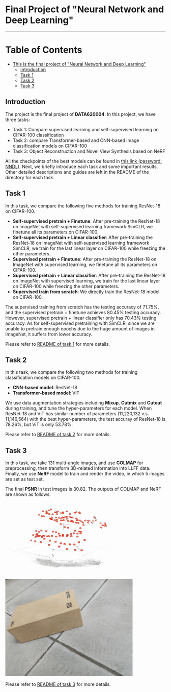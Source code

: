 # Final Project of "Neural Network and Deep Learning"

-----

Table of Contents
=================

* [This is the final project of "Neural Network and Deep Learning"](#this-is-the-final-project-of-neural-network-and-deep-learning)
   * [Introduction](#introduction)
   * [Task 1](#task-1)
   * [Task 2](#task-2)
   * [Task 3](#task-3)

## Introduction

The project is the final project of **DATA620004**. 
In this project, we have three tasks:
- Task 1: Compare supervised learning and self-supervised learning on CIFAR-100 classification
- Task 2: compare Transformer-based and CNN-based image classification models on CIFAR-100
- Task 3: Object Reconstruction and Novel View Synthesis based on NeRF

All the checkpoints of the best models can be found in [this link (password: NNDL)](https://pan.baidu.com/s/1l_gyF6x9SNJnw8hQthxrZw).
Next, we briefly introduce each task and some important results.
Other detailed descriptions and guides are left in the README of the directory for each task.

## Task 1

In this task, we compare the following five methods for training ResNet-18 on CIFAR-100.
- **Self-supervised pretrain + Finetune**: After pre-training the ResNet-18 on ImageNet with self-supervised learning framework SimCLR, we finetune all its parameters on CIFAR-100.
- **Self-supervised pretrain + Linear classifier**: After pre-training the ResNet-18 on ImageNet with self-supervised learning framework SimCLR, we train for the last linear layer on CIFAR-100 while freezing the other parameters.
- **Supervised pretrain + Finetune**: After pre-training the ResNet-18 on ImageNet with supervised learning, we finetune all its parameters on CIFAR-100.
- **Supervised pretrain + Linear classifier**: After pre-training the ResNet-18 on ImageNet with supervised learning, we train for the last linear layer on CIFAR-100 while freezing the other parameters.
- **Supervised train from scratch**: We directly train the ResNet-18 model on CIFAR-100.

The supervised training from scratch has the testing accuracy of 71.75%, and the supervised pretrain + finetune achieves 80.45% testing accuracy.
However, supervised pretrain + linear classifier only has 70.43% testing accuracy. As for self-supervised pretraining with SimCLR, since we are unable to pretrain enough epochs due to the huge amount of images in ImageNet, it suffers from lower accuracy.

Please refer to [README of task 1](./task1/README.md) for more details.

## Task 2

In this task, we compare the following two methods for training classification models on CIFAR-100.
- **CNN-based model**: ResNet-18
- **Transformer-based model**: ViT

We use data augmentation strategies including **Mixup**, **Cutmix** and **Cutout** during training, and tune the hyper-parameters for each model.
When ResNet-18 and ViT has similar number of parameters (11,220,132 v.s. 11,146,564) with the best hyper-parameters, the test accuray of ResNet-18 is 78.26%, but ViT is only 53.78%.

Please refer to [README of task 2](./task2/README.md) for more details.

## Task 3

In this task, we take 131 multi-angle images, and use  **COLMAP** for preprocessing, then transform 3D-related information into LLFF data.
Finally, we use **NeRF** model to train and render the video, in which 5 images are set as test set.

The final **PSNR** in test images is 30.82.
The outputs of COLMAP and NeRF are shown as follows.

![Positions computed by COLMAP](task3/gif/COLMAP.gif)

![Results rendered by NeRF](task3/gif/scene.gif)

Please refer to [README of task 3](./task3/README.md) for more details.